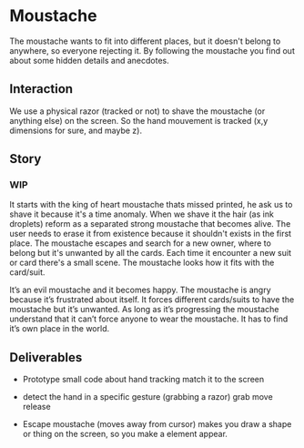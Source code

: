 # Moustache
The moustache wants to fit into different places, but it doesn't belong to anywhere, so everyone rejecting it. By following the moustache you find out about some hidden details and anecdotes.

## Interaction

We use a physical razor (tracked or not) to shave the moustache (or anything else) on the screen. So the hand mouvement is tracked (x,y dimensions for sure, and maybe z).

## Story 
### WIP

It starts with the king of heart moustache thats missed printed, he ask us to shave it because it's a time anomaly. When we shave it the hair (as ink droplets) reform as a separated strong moustache that becomes alive. The user needs to erase it from existence because it shouldn't exists in the first place. The moustache escapes and search for a new owner, where to belong but it's unwanted by all the cards. Each time it encounter a new suit or card there's a small scene. The moustache looks how it fits with the card/suit.

It’s an evil moustache and it becomes happy. The moustache is angry because it’s frustrated about itself. It forces different cards/suits to have the moustache but it’s unwanted. As long as it’s progressing the moustache understand that it can’t force anyone to wear the moustache. It has to find it’s own place in the world.


## Deliverables


* Prototype small code about hand tracking match it to the screen

* detect the hand in a specific gesture (grabbing a razor) grab move release

* Escape moustache (moves away from cursor) makes you draw a shape or thing on the screen, so you make a element appear.
